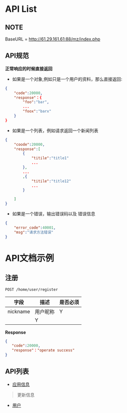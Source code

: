 API List
===
## NOTE

BaseURL = http://61.29.161.61:88/mz/index.php

## API规范

**正常响应的时候直接返回**

* 如果是一个对象,例如只是一个用户的资料，那么直接返回:

```json
{
	"code":20000,
	"response"：{
		"foo":"bar",
		...
		"foox":"barx"
	}
}
```

* 如果是一个列表，例如请求返回一个新闻列表

```json 
{
	"coode":20000,
	"response":[
		{
			"titile":"title1"
			...
		},
		...
		,{
			"titile":"title12"
			...
		}

	]
}

```

* 如果是一个错误，输出错误码以及 错误信息
```json
{
	"error_code":40001,
	"msg":"请求方法错误"
}
```


API文档示例
===
## 注册
`POST /home/user/register`

字段	|描述 |  是否必须 
------------ | -------------| -------------
nickname | 用户昵称  	| Y
 |   | Y

 **Response**
 ```json
{
	"code":20000,
	"response"："operate success"
}
```





## API列表

* [应用信息](api_AppInfo.md)
>更新信息

* [用户](api_User.md)